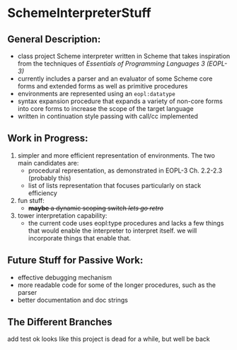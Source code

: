 # SchemeInterpreterStuff

## General Description:

- class project Scheme interpreter written in Scheme that takes inspiration from the techniques of *Essentials of Programming Languages 3 (EOPL-3)*
- currently includes a parser and an evaluator of some Scheme core forms and extended forms as well as primitive procedures
- environments are represented using an `eopl:datatype`
- syntax expansion procedure that expands a variety of non-core forms into core forms to increase the scope of the target language
- written in continuation style passing with call/cc implemented

## Work in Progress:

1. simpler and more efficient representation of environments. The two main candidates are:
   - procedural representation, as demonstrated in EOPL-3 Ch. 2.2-2.3 (probably this)
   - list of lists representation that focuses particularly on stack efficiency
2. fun stuff:
   - ~~**maybe** a dynamic scoping switch *lets go retro*~~
3. tower interpretation capability:
   - the current code uses eopl:type procedures and lacks a few things that would 
   enable the interpreter to interpret itself. we will incorporate things that enable
   that.

## Future Stuff for Passive Work:

- effective debugging mechanism
- more readable code for some of the longer procedures, such as the parser
- better documentation and doc strings

## The Different Branches
add
test
ok looks like this project is dead for a while, but well be back

